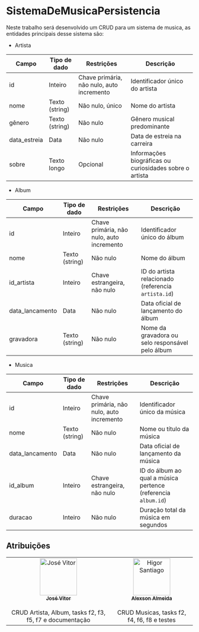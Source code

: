 # SistemaDeMusicaPersistencia

Neste trabalho será desenvolvido um CRUD para um sistema de musica, as entidades principais desse sistema são:
- Artista
<table>
  <thead>
    <tr>
      <th>Campo</th>
      <th>Tipo de dado</th>
      <th>Restrições</th>
      <th>Descrição</th>
    </tr>
  </thead>
  <tbody>
    <tr>
      <td>id</td>
      <td>Inteiro</td>
      <td>Chave primária, não nulo, auto incremento</td>
      <td>Identificador único do artista</td>
    </tr>
    <tr>
      <td>nome</td>
      <td>Texto (string)</td>
      <td>Não nulo, único</td>
      <td>Nome do artista</td>
    </tr>
    <tr>
      <td>gênero</td>
      <td>Texto (string)</td>
      <td>Não nulo</td>
      <td>Gênero musical predominante</td>
    </tr>
    <tr>
      <td>data_estreia</td>
      <td>Data</td>
      <td>Não nulo</td>
      <td>Data de estreia na carreira</td>
    </tr>
    <tr>
      <td>sobre</td>
      <td>Texto longo</td>
      <td>Opcional</td>
      <td>Informações biográficas ou curiosidades sobre o artista</td>
    </tr>
  </tbody>
</table>

- Album
<table>
  <thead>
    <tr>
      <th>Campo</th>
      <th>Tipo de dado</th>
      <th>Restrições</th>
      <th>Descrição</th>
    </tr>
  </thead>
  <tbody>
    <tr>
      <td>id</td>
      <td>Inteiro</td>
      <td>Chave primária, não nulo, auto incremento</td>
      <td>Identificador único do álbum</td>
    </tr>
    <tr>
      <td>nome</td>
      <td>Texto (string)</td>
      <td>Não nulo</td>
      <td>Nome do álbum</td>
    </tr>
    <tr>
      <td>id_artista</td>
      <td>Inteiro</td>
      <td>Chave estrangeira, não nulo</td>
      <td>ID do artista relacionado (referencia <code>artista.id</code>)</td>
    </tr>
    <tr>
      <td>data_lancamento</td>
      <td>Data</td>
      <td>Não nulo</td>
      <td>Data oficial de lançamento do álbum</td>
    </tr>
    <tr>
      <td>gravadora</td>
      <td>Texto (string)</td>
      <td>Não nulo</td>
      <td>Nome da gravadora ou selo responsável pelo álbum</td>
    </tr>
  </tbody>
</table>

- Musica
<table>
  <thead>
    <tr>
      <th>Campo</th>
      <th>Tipo de dado</th>
      <th>Restrições</th>
      <th>Descrição</th>
    </tr>
  </thead>
  <tbody>
    <tr>
      <td>id</td>
      <td>Inteiro</td>
      <td>Chave primária, não nulo, auto incremento</td>
      <td>Identificador único da música</td>
    </tr>
    <tr>
      <td>nome</td>
      <td>Texto (string)</td>
      <td>Não nulo</td>
      <td>Nome ou título da música</td>
    </tr>
    <tr>
      <td>data_lancamento</td>
      <td>Data</td>
      <td>Não nulo</td>
      <td>Data oficial de lançamento da música</td>
    </tr>
    <tr>
      <td>id_album</td>
      <td>Inteiro</td>
      <td>Chave estrangeira, não nulo</td>
      <td>ID do álbum ao qual a música pertence (referencia <code>album.id</code>)</td>
    </tr>
    <tr>
      <td>duracao</td>
      <td>Inteiro</td>
      <td>Não nulo</td>
      <td>Duração total da música em segundos</td>
    </tr>
  </tbody>
</table>

## Atribuições
<table>
  <tr>
     <td align="center"><a href="https://github.com/JoseVitorNobreUFC"><img src="https://avatars.githubusercontent.com/u/62249331?v=4" width="100px;" alt="José Vitor"/><br /><sub><b>José Vitor</b></sub></a><br /><a href="https://github.com/JoseVitorNobreUFC" title="BackEnd">
     </a><br/>
     <span>CRUD Artista, Album, tasks f2, f3, f5, f7 e documentação</span>
     </td>
     <td align="center"><a href="https://github.com/alexsonalmeida"><img src="https://avatars.githubusercontent.com/u/101877352?v=4" width="100px;" alt="Higor Santiago"/><br /><sub><b>Alexson Almeida</b></sub></a><br /><a href="https://github.com/alexsonalmeida" title="FrontEnd">
     </a><br/>
     <span>CRUD Musicas, tasks f2, f4, f6, f8 e testes</span>
     </td>
  </tr>
</table>
